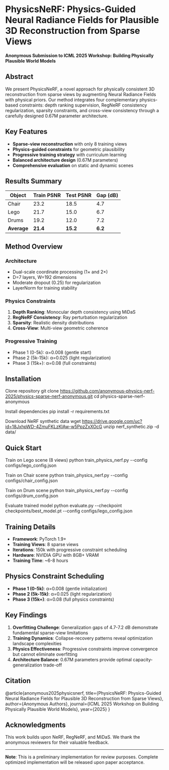 # PhysicsNeRF: Physics-Guided Neural Radiance Fields for Plausible 3D Reconstruction from Sparse Views

**Anonymous Submission to ICML 2025 Workshop: Building Physically Plausible World Models**

## Abstract

We present PhysicsNeRF, a novel approach for physically consistent 3D reconstruction from sparse views by augmenting Neural Radiance Fields with physical priors. Our method integrates four complementary physics-based constraints: depth ranking supervision, RegNeRF consistency regularization, sparsity constraints, and cross-view consistency through a carefully designed 0.67M parameter architecture.

## Key Features

- **Sparse-view reconstruction** with only 8 training views
- **Physics-guided constraints** for geometric plausibility
- **Progressive training strategy** with curriculum learning
- **Balanced architecture design** (0.67M parameters)
- **Comprehensive evaluation** on static and dynamic scenes

## Results Summary

| Object | Train PSNR | Test PSNR | Gap (dB) |
|--------|-------------|------------|----------|
| Chair | 23.2 | 18.5 | 4.7 |
| Lego | 21.7 | 15.0 | 6.7 |
| Drums | 19.2 | 12.0 | 7.2 |
| **Average** | **21.4** | **15.2** | **6.2** |

## Method Overview

### Architecture
- Dual-scale coordinate processing (1× and 2×)
- D=7 layers, W=192 dimensions
- Moderate dropout (0.25) for regularization
- LayerNorm for training stability

### Physics Constraints
1. **Depth Ranking**: Monocular depth consistency using MiDaS
2. **RegNeRF Consistency**: Ray perturbation regularization  
3. **Sparsity**: Realistic density distributions
4. **Cross-View**: Multi-view geometric coherence

### Progressive Training
- Phase 1 (0-5k): α=0.008 (gentle start)
- Phase 2 (5k-15k): α=0.025 (light regularization)
- Phase 3 (15k+): α=0.08 (full constraints)

## Installation

Clone repository
git clone https://github.com/anonymous-physics-nerf-2025/physics-sparse-nerf-anonymous.git
cd physics-sparse-nerf-anonymous

Install dependencies
pip install -r requirements.txt

Download NeRF synthetic data
wget https://drive.google.com/uc?id=18JxhpWD-4ZmuFKLzKlAw-w5PpzZxXOcG
unzip nerf_synthetic.zip -d data/

## Quick Start

Train on Lego scene (8 views)
python train_physics_nerf.py --config configs/lego_config.json

Train on Chair scene
python train_physics_nerf.py --config configs/chair_config.json

Train on Drum scene
python train_physics_nerf.py --config configs/drum_config.json

Evaluate trained model
python evaluate.py --checkpoint checkpoints/best_model.pt --config configs/lego_config.json


## Training Details

- **Framework**: PyTorch 1.9+
- **Training Views**: 8 sparse views
- **Iterations**: 150k with progressive constraint scheduling
- **Hardware**: NVIDIA GPU with 8GB+ VRAM
- **Training Time**: ~6-8 hours

## Physics Constraint Scheduling

- **Phase 1 (0-5k)**: α=0.008 (gentle initialization)
- **Phase 2 (5k-15k)**: α=0.025 (light regularization)
- **Phase 3 (15k+)**: α=0.08 (full physics constraints)

## Key Findings

1. **Overfitting Challenge**: Generalization gaps of 4.7-7.2 dB demonstrate fundamental sparse-view limitations
2. **Training Dynamics**: Collapse-recovery patterns reveal optimization landscape complexities
3. **Physics Effectiveness**: Progressive constraints improve convergence but cannot eliminate overfitting
4. **Architecture Balance**: 0.67M parameters provide optimal capacity-generalization trade-off

## Citation
@article{anonymous2025physicsnerf,
title={PhysicsNeRF: Physics-Guided Neural Radiance Fields for Plausible 3D Reconstruction from Sparse Views},
author={Anonymous Authors},
journal={ICML 2025 Workshop on Building Physically Plausible World Models},
year={2025}
}


## Acknowledgments

This work builds upon NeRF, RegNeRF, and MiDaS. We thank the anonymous reviewers for their valuable feedback.

---

**Note**: This is a preliminary implementation for review purposes. Complete optimized implementation will be released upon paper acceptance.


